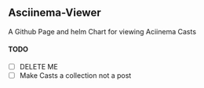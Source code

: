 ## Asciinema-Viewer

A Github Page and helm Chart for viewing Aciinema Casts

#### TODO 
 - [ ] DELETE ME
 - [ ] Make Casts a collection not a post
